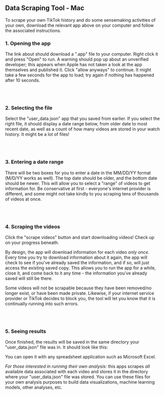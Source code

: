 ## Data Scraping Tool - Mac

To scrape your own TikTok history and do some sensemaking activities of your own, download the relevant app above on your computer and follow the associated instructions.

### 1. Opening the app

The link about should download a ".app" file to your computer. Right click it and press "Open" to run. A warning should pop up about an unverified developer; this appears when Apple has not taken a look at the app themselves and published it. Click "allow anyways" to continue. It might take a few seconds for the app to load; try again if nothing has happened after 10 seconds.

<br/><br/>


### 2. Selecting the file

Select the "user_data.json" app that you saved from earlier. If you select the right file, it should display a date range below, from older date to most recent date, as well as a count of how many videos are stored in your watch history. It might be a lot of files!

<br/><br/>


### 3. Entering a date range

There will be two boxes for you to enter a date in the MM/DD/YY format (M/D/YY works as well). The top date should be older, and the bottom date should be newer. This will allow you to select a "range" of videos to get information for. Be conservative at first - everyone's internet provider is different, and some might not take kindly to you scraping tens of thousands of videos at once.

<br/><br/>


### 4. Scraping the videos

Click the "scrape videos" button and start downloading videos! Check up on your progress beneath. 

By design, the app will download information for each video *only once*. Every time you try to download information about it again, the app will check to see if you've already saved the information, and if so, will just access the existing saved copy. This allows you to run the app for a while, close it, and come back to it any time - the information you've already saved will still be there.

Some videos will not be scrapable because they have been removed/no longer exist, or have been made private. Likewise, if your internet service provider or TikTok decides to block you, the tool will let you know that it is continually running into such errors.

<br/><br/>

### 5. Seeing results

Once finished, the results will be saved in the same directory your "user_data.json" file was in. It should look like this:

You can open it with any spreadsheet application such as Microsoft Excel.

*For those interested in running their own analysis:* this apps scrapes *all* available data associated with each video and stores it in the directory where your "user_data.json" file was stored. You can use these files for your own analysis purposes to build data visualizations, machine learning models, other analyses, etc.



